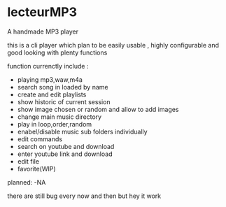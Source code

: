 # lecteurMP3
A handmade MP3 player

this is a cli player which plan to be easily usable , highly configurable
and good looking with plenty functions

function currenctly include :
- playing mp3,waw,m4a
- search song in loaded by name
- create and edit playlists
- show historic of current session
- show image chosen or random and allow to add images
- change main music directory
- play in loop,order,random
- enabel/disable music sub folders individually
- edit commands
- search on youtube and download
- enter youtube link and download
- edit file
- favorite(WIP)
	
planned:
-NA
	
there are still bug every now and then but hey it work 